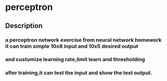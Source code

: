 # perceptron
## Description
### a perceptron network exercise from neural network homework it can train simple 10x8 input and 10x5 desired output
### and custumize learning rate,limit learn and thresholding
### after training,it can test the input and show the test output.

